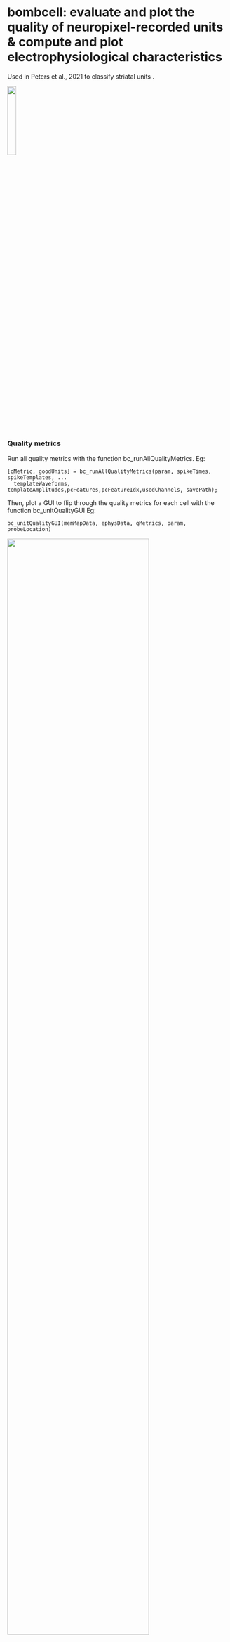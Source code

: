 # bombcell: evaluate and plot the quality of neuropixel-recorded units & compute and plot electrophysiological characteristics

Used in Peters et al., 2021 to classify striatal units .

<img src="https://github.com/Julie-Fabre/bombcell/blob/master/images/bombcell2.png" width=20% height=20%>

### Quality metrics 

Run all quality metrics with the function bc_runAllQualityMetrics. Eg:

    [qMetric, goodUnits] = bc_runAllQualityMetrics(param, spikeTimes, spikeTemplates, ...
      templateWaveforms, templateAmplitudes,pcFeatures,pcFeatureIdx,usedChannels, savePath);
    					
Then, plot a GUI to flip through the quality metrics for each cell with the function bc_unitQualityGUI Eg:

    bc_unitQualityGUI(memMapData, ephysData, qMetrics, param, probeLocation)

<img src="https://github.com/Julie-Fabre/bombcell/blob/master/images/GUI.png" width=80% height=80%>


						
####  % spikes missing 

estimate the percent of spikes missing (false nagatives) by fitting a gaussian the distribution of amplitudes, with a cutoff parameter. This assumes the spike amplitudes follow a gaussian distribution, which is not strictly true for bursty cells, like MSNs. This can then define which epochs of the recording to keep for a unit, if it has for example drifted relative to the recording sites and in only some recording epochs a substantial amount of spikes are missing.

Below: example of unit with many spikes below the detection threshold in the first two time chunks of the recording. 

![alt text](https://github.com/Julie-Fabre/bombcell/blob/master/images/percSpikesMissingDrift.png?raw=true)

#### number of spikes 

Number of spikes over the recording. Below a certain amount of spikes, ephys properties like ACGs will not be reliable. A good minimum to use is 300 empirically, because Kilosort2 does not attempt to split any clusters that have less than 300 spikes in the post-processing phase.


#### refractory period violations

Estimate fraction of refractory period violations (false positives) using  r = 2*(tauR - tauC) * N^2 * (1-Fp) * Fp / T , solving for Fp, with tauR the refractory period, tauC the censored period, T the total experiment duration, r the number of refractory period violations, Fp the fraction of contamination. method from Hill et al., 2011. 

Below: examples of a unit with a small fraction of refractory period violations (left) and one with a large fraction (right).

![alt text](https://github.com/Julie-Fabre/bombcell/blob/master/images/rpv.png?raw=true)

#### axonal

Axonal waveforms are defined as waveforms where the largest peak precedes the largest trough (Deligkaris,Bullmann& Frey, 2016).

#### number of peaks and troughs

Count the number of peaks and troughs to eliminate non-cell-like waveforms due to noise.

Below: examples of a unit with a a cell-like waveform (left) and a unit with a noise-like waveform (right).

![alt text](https://github.com/Julie-Fabre/bombcell/blob/master/images/numberTroughsPeaks.png?raw=true)

#### amplitude 

Amplitude of the mean raw waveformelfor a unit, to eliminate noisy, further away units, that are more likely to be MUA. 

Below: examples of a unit with high amplitude (blue) and one with low amplitude (red).

![alt text](https://github.com/Julie-Fabre/bombcell/blob/master/images/amplitude.png?raw=true)

#### distance metrics  

Compute measure of unit isolation quality: the isolation distance (see Harris et al., 2001), l-ratio (see Schmitzer-Torbert and Redish, 2004) and silhouette-score (see Rousseeuw, 1987). 

Below: examples of a unit with high isolation distance (left) and one with low isolation distance (right).

![alt text](https://github.com/Julie-Fabre/bombcell/blob/master/images/isolationDistance.png?raw=true)

### Ephys properties - work in progress 

#### post spike suppression 

#### waveform duration

#### proportion long ISIs 

### Used in Peters et al., 2021

work in progress

## Dependancies:

- https://github.com/kwikteam/npy-matlab (to load data in)

- https://github.com/buzsakilab/buzcode, modified from http://www.fieldtriptoolbox.org/ (to compute fast ACG/CCGs. download the repo and run compileBuzcode.m)

- https://uk.mathworks.com/matlabcentral/fileexchange/181-keep 

- https://uk.mathworks.com/matlabcentral/fileexchange/1805-rgb-m

- https://github.com/tuckermcclure/matlab-plot-big
